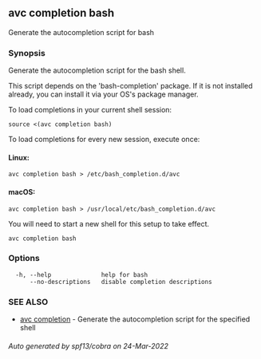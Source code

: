 ## avc completion bash

Generate the autocompletion script for bash

### Synopsis

Generate the autocompletion script for the bash shell.

This script depends on the 'bash-completion' package.
If it is not installed already, you can install it via your OS's package manager.

To load completions in your current shell session:

	source <(avc completion bash)

To load completions for every new session, execute once:

#### Linux:

	avc completion bash > /etc/bash_completion.d/avc

#### macOS:

	avc completion bash > /usr/local/etc/bash_completion.d/avc

You will need to start a new shell for this setup to take effect.


```
avc completion bash
```

### Options

```
  -h, --help              help for bash
      --no-descriptions   disable completion descriptions
```

### SEE ALSO

* [avc completion](/commands/avc_completion/)	 - Generate the autocompletion script for the specified shell

###### Auto generated by spf13/cobra on 24-Mar-2022

